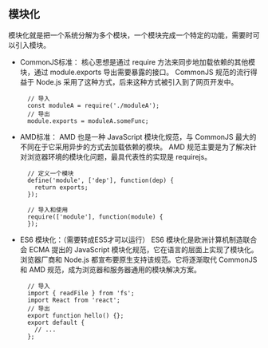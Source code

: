 ## 模块化
  模块化就是把一个系统分解为多个模块，一个模块完成一个特定的功能，需要时可以引入模块。
  * CommonJS标准：
    核心思想是通过 require 方法来同步地加载依赖的其他模块，通过 module.exports 导出需要暴露的接口。 
    CommonJS 规范的流行得益于 Node.js 采用了这种方式，后来这种方式被引入到了网页开发中。
    ```
      // 导入
      const moduleA = require('./moduleA');
      // 导出
      module.exports = moduleA.someFunc;
    ```
  * AMD标准：
    AMD 也是一种 JavaScript 模块化规范，与 CommonJS 最大的不同在于它采用异步的方式去加载依赖的模块。 
    AMD 规范主要是为了解决针对浏览器环境的模块化问题，最具代表性的实现是 requirejs。
    ```
      // 定义一个模块
      define('module', ['dep'], function(dep) {
        return exports;
      });

      // 导入和使用
      require(['module'], function(module) {
      });
    ```
  
  * ES6 模块化：（需要转成ES5才可以运行）
    ES6 模块化是欧洲计算机制造联合会 ECMA 提出的 JavaScript 模块化规范，它在语言的层面上实现了模块化。
    浏览器厂商和 Node.js 都宣布要原生支持该规范。它将逐渐取代 CommonJS 和 AMD 规范，成为浏览器和服务器通用的模块解决方案。
    ```
      // 导入
      import { readFile } from 'fs';
      import React from 'react';
      // 导出
      export function hello() {};
      export default {
        // ...
      };
    ```
